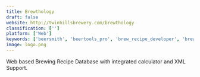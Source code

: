 ```yaml
---
title: Brewthology
draft: false 
website: http://twinhillsbrewery.com/brewthology
classification: ['']
platform: ['Web']
keywords: ['beersmith', 'beertools_pro', 'brew_recipe_developer', 'brewnix', 'brewplanner', 'broodoo', 'cyberbrau', 'mibrew', 'macbarley', 'promash', 'strangebrew_java', 'the_brew_list', 'brewcalc', 'brewsta']
image: logo.png
---
```

Web based Brewing Recipe Database with integrated calculator and XML Support.